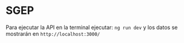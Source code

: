 # SGEP
Para ejecutar la API en la terminal ejecutar: `ng run dev` y los datos se mostrarán en `http://localhost:3000/`
